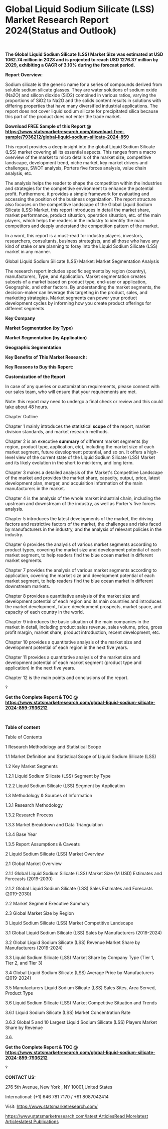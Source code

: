 <h1>Global Liquid Sodium Silicate (LSS) Market Research Report 2024(Status and Outlook)</h1><br/><p><strong>The Global Liquid Sodium Silicate (LSS) Market Size was estimated at USD 1062.74 million in 2023 and is projected to reach USD 1276.37 million by 2029, exhibiting a <strong>CAGR</strong> of 3.10% during the forecast period.</strong></p>
 
 
 
 <p><strong>Report Overview:</strong></p>
 
 
 
 <p>Sodium silicate is the generic name for a series of compounds derived from soluble sodium silicate glasses. They are water solutions of sodium oxide (Na2O) and silicon dioxide (SiO2) combined in various ratios, varying the proportions of SiO2 to Na2O and the solids content results in solutions with differing properties that have many diversified industrial applications. The report does not cover liquid sodium silicate for precipitated silica because this part of the product does not enter the trade market.</p>
 
 
 
 <p><strong>Download FREE Sample of this Report @ <a href="https://www.statsmarketresearch.com/download-free-sample/7936212/global-liquid-sodium-silicate-2024-859">https://www.statsmarketresearch.com/download-free-sample/7936212/global-liquid-sodium-silicate-2024-859</a></strong></p>
 
 
 
 <p>This report provides a deep insight into the global Liquid Sodium Silicate (LSS) market covering all its essential aspects. This ranges from a macro overview of the market to micro details of the market size, competitive landscape, development trend, niche market, key market drivers and challenges, SWOT analysis, Porters five forces analysis, value chain analysis, etc.</p>
 
 
 
 <p>The analysis helps the reader to shape the competition within the industries and strategies for the competitive environment to enhance the potential profit. Furthermore, it provides a simple framework for evaluating and accessing the position of the business organization. The report structure also focuses on the competitive landscape of the Global Liquid Sodium Silicate (LSS) Market, this report introduces in detail the market share, market performance, product situation, operation situation, etc. of the main players, which helps the readers in the industry to identify the main competitors and deeply understand the competition pattern of the market.</p>
 
 
 
 <p>In a word, this report is a must-read for industry players, investors, researchers, consultants, business strategists, and all those who have any kind of stake or are planning to foray into the Liquid Sodium Silicate (LSS) market in any manner.</p>
 
 
 
 <p>Global Liquid Sodium Silicate (LSS) Market: Market Segmentation Analysis</p>
 
 
 
 <p>The research report includes specific segments by region (country), manufacturers, Type, and Application. Market segmentation creates subsets of a market based on product type, end-user or application, Geographic, and other factors. By understanding the market segments, the decision-maker can leverage this targeting in the product, sales, and marketing strategies. Market segments can power your product development cycles by informing how you create product offerings for different segments.</p>
 
 
 
 <p><strong>Key Company</strong></p>
 
 
 
 <p><strong>Market Segmentation (by Type)</strong></p>
 
 
 
 <p><strong>Market Segmentation (<strong>by Application</strong>)</strong></p>
 
 
 
 <p><strong>Geographic Segmentation</strong></p>
 
 
 
 <p><strong>Key Benefits of This Market Research:</strong></p>
 
 
 
 <p><strong>Key <strong>Reasons to Buy</strong> this Report:</strong></p>
 
 
 
 <p><strong>Customization of the Report</strong></p>
 
 
 
 <p>In case of any queries or customization requirements, please connect with our sales team, who will ensure that your requirements are met.</p>
 
 
 
 <p>Note: this report may need to undergo a final check or review and this could take about 48 hours.</p>
 
 
 
 <p>Chapter Outline</p>
 
 
 
 <p>Chapter 1 mainly introduces the statistical <strong>scope</strong> of the report, market division standards, and market research methods.</p>
 
 
 
 <p>Chapter 2 is an executive <strong>summary</strong> of different market segments (by region, product type, application, etc), including the market size of each market segment, future development potential, and so on. It offers a high-level view of the current state of the Liquid Sodium Silicate (LSS) Market and its likely evolution in the short to mid-term, and long term.</p>
 
 
 
 <p>Chapter 3 makes a detailed analysis of the Market&#39;s Competitive Landscape of the market and provides the market share, capacity, output, price, latest development plan, merger, and acquisition information of the main manufacturers in the market.</p>
 
 
 
 <p>Chapter 4 is the analysis of the whole market industrial chain, including the upstream and downstream of the industry, as well as Porter&#39;s five forces analysis.</p>
 
 
 
 <p>Chapter 5 introduces the latest developments of the market, the driving factors and restrictive factors of the market, the challenges and risks faced by manufacturers in the industry, and the analysis of relevant policies in the industry.</p>
 
 
 
 <p>Chapter 6 provides the analysis of various market segments according to product types, covering the market size and development potential of each market segment, to help readers find the blue ocean market in different market segments.</p>
 
 
 
 <p>Chapter 7 provides the analysis of various market segments according to application, covering the market size and development potential of each market segment, to help readers find the blue ocean market in different downstream markets.</p>
 
 
 
 <p>Chapter 8 provides a quantitative analysis of the market size and development potential of each region and its main countries and introduces the market development, future development prospects, market space, and capacity of each country in the world.</p>
 
 
 
 <p>Chapter 9 introduces the basic situation of the main companies in the market in detail, including product sales revenue, sales volume, price, gross profit margin, market share, product introduction, recent development, etc.</p>
 
 
 
 <p>Chapter 10 provides a quantitative analysis of the market size and development potential of each region in the next five years.</p>
 
 
 
 <p>Chapter 11 provides a quantitative analysis of the market size and development potential of each market segment (product type and application) in the next five years.</p>
 
 
 
 <p>Chapter 12 is the main points and conclusions of the report.</p>
 
 
 
 <p>? </p>
 
 
 
 <div><b>Get the Complete Report & TOC @ <a href="https://www.statsmarketresearch.com/global-liquid-sodium-silicate-2024-859-7936212">https://www.statsmarketresearch.com/global-liquid-sodium-silicate-2024-859-7936212</a></b></div>
 
 
 
 <p><br />
 
 <b>Table of content</b></p>
 
 
 
 <p>Table of Contents<br />
 
 1 Research Methodology and Statistical Scope<br />
 
 1.1 Market Definition and Statistical Scope of Liquid Sodium Silicate (LSS)<br />
 
 1.2 Key Market Segments<br />
 
 1.2.1 Liquid Sodium Silicate (LSS) Segment by Type<br />
 
 1.2.2 Liquid Sodium Silicate (LSS) Segment by Application<br />
 
 1.3 Methodology & Sources of Information<br />
 
 1.3.1 Research Methodology<br />
 
 1.3.2 Research Process<br />
 
 1.3.3 Market Breakdown and Data Triangulation<br />
 
 1.3.4 Base Year<br />
 
 1.3.5 Report Assumptions & Caveats<br />
 
 2 Liquid Sodium Silicate (LSS) Market Overview<br />
 
 2.1 Global Market Overview<br />
 
 2.1.1 Global Liquid Sodium Silicate (LSS) Market Size (M USD) Estimates and Forecasts (2019-2030)<br />
 
 2.1.2 Global Liquid Sodium Silicate (LSS) Sales Estimates and Forecasts (2019-2030)<br />
 
 2.2 Market Segment Executive Summary<br />
 
 2.3 Global Market Size by Region<br />
 
 3 Liquid Sodium Silicate (LSS) Market Competitive Landscape<br />
 
 3.1 Global Liquid Sodium Silicate (LSS) Sales by Manufacturers (2019-2024)<br />
 
 3.2 Global Liquid Sodium Silicate (LSS) Revenue Market Share by Manufacturers (2019-2024)<br />
 
 3.3 Liquid Sodium Silicate (LSS) Market Share by Company Type (Tier 1, Tier 2, and Tier 3)<br />
 
 3.4 Global Liquid Sodium Silicate (LSS) Average Price by Manufacturers (2019-2024)<br />
 
 3.5 Manufacturers Liquid Sodium Silicate (LSS) Sales Sites, Area Served, Product Type<br />
 
 3.6 Liquid Sodium Silicate (LSS) Market Competitive Situation and Trends<br />
 
 3.6.1 Liquid Sodium Silicate (LSS) Market Concentration Rate<br />
 
 3.6.2 Global 5 and 10 Largest Liquid Sodium Silicate (LSS) Players Market Share by Revenue<br />
 
 3.6.</p>
 
 
 
 <div><b>Get the Complete Report & TOC @ <a href="https://www.statsmarketresearch.com/global-liquid-sodium-silicate-2024-859-7936212">https://www.statsmarketresearch.com/global-liquid-sodium-silicate-2024-859-7936212</a></b></div>
 
 
 
 <p>? </p>
 
 
 
 <p><b>CONTACT US:</b><br />
 
 276 5th Avenue, New York , NY 10001,United States<br />
 
 International: (+1) 646 781 7170 / +91 8087042414<br />
 
 Visit: <a href="https://www.statsmarketresearch.com/">https://www.statsmarketresearch.com/</a><br />
 
 <a href="https://gyeongbokgung.com">https://www.statsmarketresearch.com/</a><a href="https://hallyeomaritime.com">latest Articles</a><a href="https://jingwansa.com">Read More</a><a href="https://nguoiviet.jp/">latest Articles</a><a href="https://www.intelmarketresearch.com/">latest Publications</a></p>
